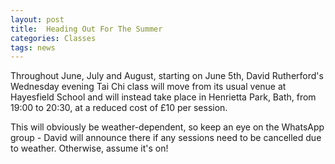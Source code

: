 ```yaml
---
layout: post
title:  Heading Out For The Summer
categories: Classes
tags: news
---
```


Throughout June, July and August, starting on June 5th, David Rutherford's Wednesday evening Tai Chi class will move from its usual venue at Hayesfield School and will instead take place in Henrietta Park, Bath, from 19:00 to 20:30, at a reduced cost of £10 per session.

This will obviously be weather-dependent, so keep an eye on the WhatsApp group - David will announce there if any sessions need to be cancelled due to weather. Otherwise, assume it's on!
